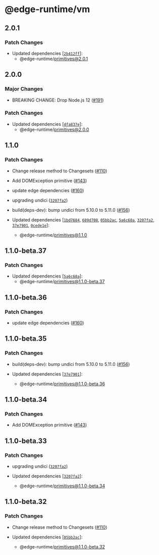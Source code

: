 # @edge-runtime/vm

## 2.0.1

### Patch Changes

- Updated dependencies [[`2b412ff`](https://github.com/vercel/edge-runtime/commit/2b412ff42826b1c2e8373479712045265687fc07)]:
  - @edge-runtime/primitives@2.0.1

## 2.0.0

### Major Changes

- BREAKING CHANGE: Drop Node.js 12 ([#191](https://github.com/vercel/edge-runtime/pull/191))

### Patch Changes

- Updated dependencies [[`dfa837e`](https://github.com/vercel/edge-runtime/commit/dfa837ee6e41a9951c4f17bd4a638c9d1882d1e2)]:
  - @edge-runtime/primitives@2.0.0

## 1.1.0

### Patch Changes

- Change release method to Changesets ([#110](https://github.com/vercel/edge-runtime/pull/110))

- Add DOMException primitive ([#143](https://github.com/vercel/edge-runtime/pull/143))

- update edge dependencies ([#160](https://github.com/vercel/edge-runtime/pull/160))

- upgrading undici ([`3207fa2`](https://github.com/vercel/edge-runtime/commit/3207fa224783fecc70ac63aef4cd49a8404ecbc0))

- build(deps-dev): bump undici from 5.10.0 to 5.11.0 ([#156](https://github.com/vercel/edge-runtime/pull/156))

- Updated dependencies [[`1bd7684`](https://github.com/vercel/edge-runtime/commit/1bd7684d479696843013520b0ce86c728566ec2a), [`689d708`](https://github.com/vercel/edge-runtime/commit/689d708f68d5378a128b0f61beb7fefc4b126edd), [`05bb2ac`](https://github.com/vercel/edge-runtime/commit/05bb2ac30aef9849e0adf7337569459f52edd36b), [`5a6c68a`](https://github.com/vercel/edge-runtime/commit/5a6c68af8a7656af54d50405bada2c19cfe83ba5), [`3207fa2`](https://github.com/vercel/edge-runtime/commit/3207fa224783fecc70ac63aef4cd49a8404ecbc0), [`37e7901`](https://github.com/vercel/edge-runtime/commit/37e790188ae27375bdd3a1d2795babd2432038a0), [`0cede1e`](https://github.com/vercel/edge-runtime/commit/0cede1e4f86206dec66807eead819c4e1aa06095)]:
  - @edge-runtime/primitives@1.1.0

## 1.1.0-beta.37

### Patch Changes

- Updated dependencies [[`5a6c68a`](https://github.com/vercel/edge-runtime/commit/5a6c68af8a7656af54d50405bada2c19cfe83ba5)]:
  - @edge-runtime/primitives@1.1.0-beta.37

## 1.1.0-beta.36

### Patch Changes

- update edge dependencies ([#160](https://github.com/vercel/edge-runtime/pull/160))

## 1.1.0-beta.35

### Patch Changes

- build(deps-dev): bump undici from 5.10.0 to 5.11.0 ([#156](https://github.com/vercel/edge-runtime/pull/156))

- Updated dependencies [[`37e7901`](https://github.com/vercel/edge-runtime/commit/37e790188ae27375bdd3a1d2795babd2432038a0)]:
  - @edge-runtime/primitives@1.1.0-beta.36

## 1.1.0-beta.34

### Patch Changes

- Add DOMException primitive ([#143](https://github.com/vercel/edge-runtime/pull/143))

## 1.1.0-beta.33

### Patch Changes

- upgrading undici ([`3207fa2`](https://github.com/vercel/edge-runtime/commit/3207fa224783fecc70ac63aef4cd49a8404ecbc0))

- Updated dependencies [[`3207fa2`](https://github.com/vercel/edge-runtime/commit/3207fa224783fecc70ac63aef4cd49a8404ecbc0)]:
  - @edge-runtime/primitives@1.1.0-beta.34

## 1.1.0-beta.32

### Patch Changes

- Change release method to Changesets ([#110](https://github.com/vercel/edge-runtime/pull/110))

- Updated dependencies [[`05bb2ac`](https://github.com/vercel/edge-runtime/commit/05bb2ac30aef9849e0adf7337569459f52edd36b)]:
  - @edge-runtime/primitives@1.1.0-beta.32
